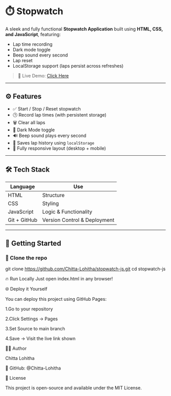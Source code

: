 # ⏱️ Stopwatch

A sleek and fully functional **Stopwatch Application** built using **HTML, CSS, and JavaScript**, featuring:

- Lap time recording
- Dark mode toggle
- Beep sound every second
- Lap reset
- LocalStorage support (laps persist across refreshes)

> 🚀 Live Demo: [Click Here](https://chitta-lohitha.github.io/stopwatch-js/)

---

## ⚙️ Features

- ✅ Start / Stop / Reset stopwatch
- 🕒 Record lap times (with persistent storage)
- 🗑️ Clear all laps
- 🌙 Dark Mode toggle
- 🔊 Beep sound plays every second
- 💾 Saves lap history using `localStorage`
- 🔁 Fully responsive layout (desktop + mobile)

---

## 🛠️ Tech Stack

| Language  | Use         |
|-----------|-------------|
| HTML      | Structure   |
| CSS       | Styling     |
| JavaScript | Logic & Functionality |
| Git + GitHub | Version Control & Deployment |

---

## 🚀 Getting Started

### 📂 Clone the repo

git clone https://github.com/Chitta-Lohitha/stopwatch-js.git
cd stopwatch-js

🔥 Run Locally
Just open index.html in any browser!

🌐 Deploy it Yourself

You can deploy this project using GitHub Pages:

1.Go to your repository

2.Click Settings → Pages

3.Set Source to main branch

4.Save → Visit the live link shown

🧑‍💻 Author

Chitta Lohitha

💼 GitHub: @Chitta-Lohitha

📄 License

This project is open-source and available under the MIT License.
